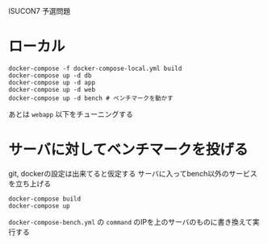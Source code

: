 ISUCON7 予選問題

# ローカル
```
docker-compose -f docker-compose-local.yml build
docker-compose up -d db
docker-compose up -d app
docker-compose up -d web
docker-compose up -d bench # ベンチマークを動かす
```
あとは `webapp` 以下をチューニングする

# サーバに対してベンチマークを投げる
git, dockerの設定は出来てると仮定する
サーバに入ってbench以外のサービスを立ち上げる
```
docker-compose build
docker-compose up
```

`docker-compose-bench.yml` の `command` のIPを上のサーバのものに書き換えて実行する

